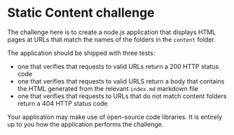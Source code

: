 # Static Content challenge

The challenge here is to create a node.js application that displays HTML pages at URLs that match the names of the folders in the `content` folder.

The application should be shipped with three tests:

* one that verifies that requests to valid URLs return a 200 HTTP status code
* one that verifies that requests to valid URLS return a body that contains the HTML generated from the relevant `index.md` markdown file
* one that verifies that requests to URLs that do not match content folders return a 404 HTTP status code

Your application may make use of open-source code libraries. It is entirely up to you how the application performs the challenge.
